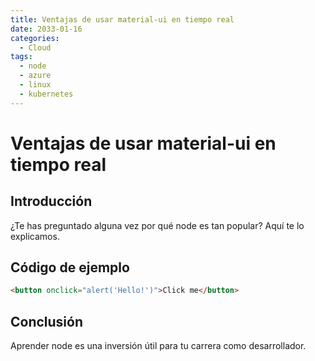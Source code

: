```yaml
---
title: Ventajas de usar material-ui en tiempo real
date: 2033-01-16
categories:
  - Cloud
tags:
  - node
  - azure
  - linux
  - kubernetes
---
```


# Ventajas de usar material-ui en tiempo real

## Introducción

¿Te has preguntado alguna vez por qué node es tan popular? Aquí te lo explicamos.

## Código de ejemplo

```html
<button onclick="alert('Hello!')">Click me</button>
```

## Conclusión

Aprender node es una inversión útil para tu carrera como desarrollador.